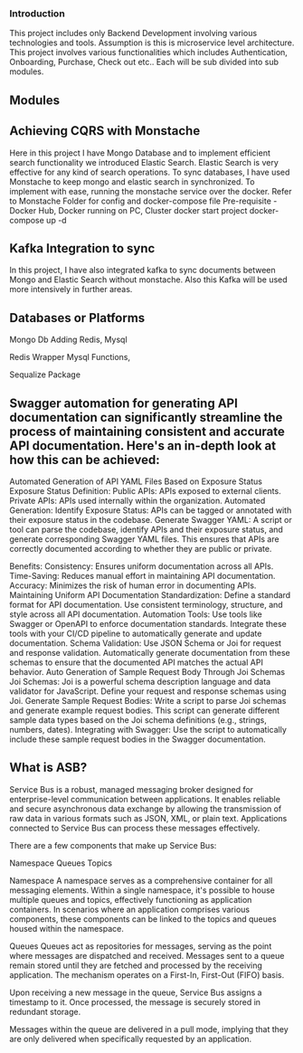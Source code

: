 ### Introduction 

This project includes only Backend Development involving various technologies and tools. Assumption is this is microservice level architecture. 
This project involves various functionalities which includes Authentication, Onboarding, Purchase, Check out etc..
Each will be sub divided into sub modules. 

## Modules 


## Achieving CQRS with Monstache
Here in this project I have Mongo Database and to implement efficient search functionality we introduced Elastic Search. 
Elastic Search is very effective for any kind of search operations. 
To sync databases, I have used Monstache to keep mongo and elastic search in synchronized. 
To implement with ease, running the monstache service over the docker. Refer to Monstache Folder for config and docker-compose file
Pre-requisite - Docker Hub, Docker running on PC, Cluster 
docker start project
docker-compose up -d


## Kafka Integration to sync 
In this project, I have also integrated kafka to sync documents between Mongo and Elastic Search without monstache. Also this Kafka will be used more intensively in further areas. 

## Databases or Platforms 
Mongo Db 
Adding Redis, Mysql 

Redis Wrapper
Mysql Functions, 

Sequalize Package

## Swagger automation for generating API documentation can significantly streamline the process of maintaining consistent and accurate API documentation. Here's an in-depth look at how this can be achieved:

Automated Generation of API YAML Files Based on Exposure Status
Exposure Status Definition:
        Public APIs: APIs exposed to external clients.
        Private APIs: APIs used internally within the organization.
Automated Generation:
Identify Exposure Status: APIs can be tagged or annotated with their exposure status in the codebase.
Generate Swagger YAML: A script or tool can parse the codebase, identify APIs and their exposure status, and generate corresponding Swagger YAML files. This ensures that APIs are correctly documented according to whether they are public or private.

Benefits:
    Consistency: Ensures uniform documentation across all APIs.
    Time-Saving: Reduces manual effort in maintaining API documentation.
    Accuracy: Minimizes the risk of human error in documenting APIs.
    Maintaining Uniform API Documentation
Standardization:
    Define a standard format for API documentation.
    Use consistent terminology, structure, and style across all API documentation.
Automation Tools:
    Use tools like Swagger or OpenAPI to enforce documentation standards.
    Integrate these tools with your CI/CD pipeline to automatically generate and update documentation.
Schema Validation:
    Use JSON Schema or Joi for request and response validation.
    Automatically generate documentation from these schemas to ensure that the documented API matches the actual API behavior.
    Auto Generation of Sample Request Body Through Joi Schemas
Joi Schemas:
    Joi is a powerful schema description language and data validator for JavaScript.
    Define your request and response schemas using Joi.
Generate Sample Request Bodies:
Write a script to parse Joi schemas and generate example request bodies.
This script can generate different sample data types based on the Joi schema definitions (e.g., strings, numbers, dates).
Integrating with Swagger:
Use the script to automatically include these sample request bodies in the Swagger documentation.


## What is ASB?
Service Bus is a robust, managed messaging broker designed for enterprise-level communication between applications. It enables reliable and secure asynchronous data exchange by allowing the transmission of raw data in various formats such as JSON, XML, or plain text. Applications connected to Service Bus can process these messages effectively.

There are a few components that make up Service Bus:

Namespace
Queues
Topics

Namespace
A namespace serves as a comprehensive container for all messaging elements. Within a single namespace, it's possible to house multiple queues and topics, effectively functioning as application containers. In scenarios where an application comprises various components, these components can be linked to the topics and queues housed within the namespace.


Queues
Queues act as repositories for messages, serving as the point where messages are dispatched and received. Messages sent to a queue remain stored until they are fetched and processed by the receiving application. The mechanism operates on a First-In, First-Out (FIFO) basis.

Upon receiving a new message in the queue, Service Bus assigns a timestamp to it. Once processed, the message is securely stored in redundant storage.

Messages within the queue are delivered in a pull mode, implying that they are only delivered when specifically requested by an application.